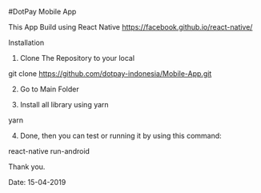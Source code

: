 #DotPay Mobile App

This App Build using React Native
https://facebook.github.io/react-native/

Installation

1. Clone The Repository to your local

git clone https://github.com/dotpay-indonesia/Mobile-App.git

2. Go to Main Folder

3. Install all library using yarn

yarn

4. Done, then you can test or running it by using this command:

react-native run-android

Thank you.

Date: 15-04-2019
